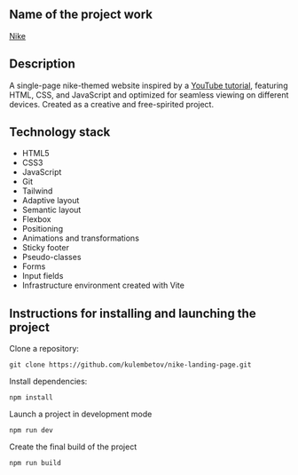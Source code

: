 ## Name of the project work
[Nike](https://kulembetov.github.io/nike-landing-page)

## Description
A single-page nike-themed website inspired by a [YouTube tutorial](https://youtu.be/tS7upsfuxmo?si=viY_x3GAoYB7IA8C), featuring HTML, CSS, and JavaScript and optimized for seamless viewing on different devices. Created as a creative and free-spirited project.

## Technology stack
* HTML5
* CSS3
* JavaScript
* Git
* Tailwind
* Adaptive layout
* Semantic layout
* Flexbox
* Positioning
* Animations and transformations
* Sticky footer
* Pseudo-classes
* Forms
* Input fields
* Infrastructure environment created with Vite

## Instructions for installing and launching the project

Clone a repository:

```
git clone https://github.com/kulembetov/nike-landing-page.git
```

Install dependencies:

```
npm install
```

Launch a project in development mode

```
npm run dev
```

Create the final build of the project

```
npm run build
```
